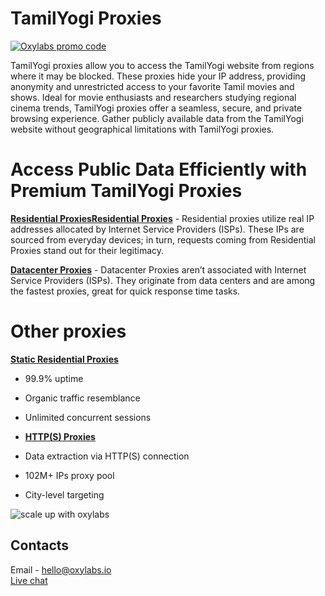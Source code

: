# TamilYogi Proxies

[![Oxylabs promo code](https://user-images.githubusercontent.com/129506779/250792357-8289e25e-9c36-4dc0-a5e2-2706db797bb5.png)](https://oxylabs.go2cloud.org/aff_c?offer_id=7&aff_id=877&url_id=112)


TamilYogi proxies allow you to access the TamilYogi website from regions where it may be blocked. These proxies hide your IP address, providing anonymity and unrestricted access to your favorite Tamil movies and shows. Ideal for movie enthusiasts and researchers studying regional cinema trends, TamilYogi proxies offer a seamless, secure, and private browsing experience. Gather publicly available data from the TamilYogi website without geographical limitations with TamilYogi proxies.


# Access Public Data Efficiently with Premium TamilYogi Proxies

[**Residential ProxiesResidential Proxies**](https://oxylabs.io/products/residential-proxy-pool) - Residential proxies utilize real IP addresses allocated by Internet Service Providers (ISPs). These IPs are sourced from everyday devices; in turn, requests coming from Residential Proxies stand out for their legitimacy.

[**Datacenter Proxies**](https://oxylabs.io/products/datacenter-proxies/dedicated-datacenter-proxies) - Datacenter Proxies aren’t associated with Internet Service Providers (ISPs). They originate from data centers and are among the fastest proxies, great for quick response time tasks.

# Other proxies

[**Static Residential Proxies**](https://oxylabs.io/products/static-residential-proxies)

- 99.9% uptime
- Organic traffic resemblance
- Unlimited concurrent sessions

- [**HTTP(S) Proxies**](https://oxylabs.io/features/http-proxies)

- Data extraction via HTTP(S) connection
- 102M+ IPs proxy pool
- City-level targeting

![scale up with oxylabs](https://github.com/oxylabs/anonymous-proxies/assets/103110131/e84d5bb4-67b1-451a-a686-51ddc4b99bd5)



## Contacts
Email - hello@oxylabs.io
<br><a href="https://oxylabs.drift.click/oxybot">Live chat</a>

